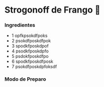 # Strogonoff de Frango :chicken:

### Ingredientes

- 1 opfkpsokdfpoks
- 2 psokdfposkdfpok
- 3 spodkfposkdpof
- 4 psodkfposkdpfo
- 5 psdokfposkdfpo
- 6 spodkfposkdfposk
- 7 psokdfposkdpfoksdf

### Modo de Preparo

